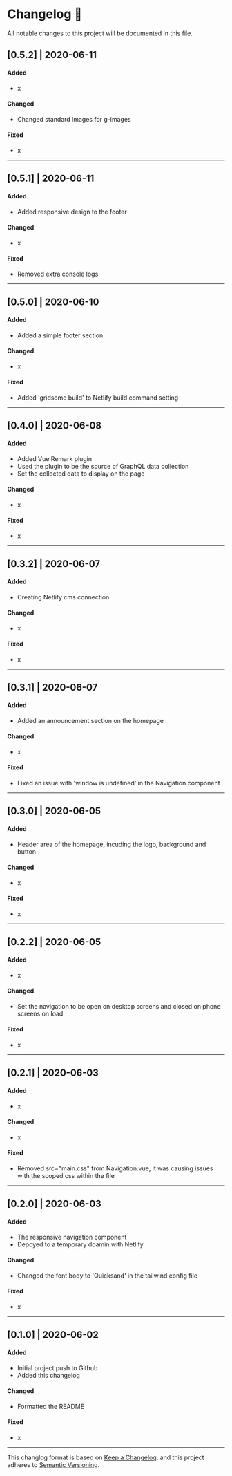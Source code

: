 # Changelog 📝

All notable changes to this project will be documented in this file.

## [0.5.2] | 2020-06-11
#### Added
* x
#### Changed
* Changed standard images for g-images
#### Fixed
* x
----------
## [0.5.1] | 2020-06-11
#### Added
* Added responsive design to the footer
#### Changed
* x
#### Fixed
* Removed extra console logs
----------
## [0.5.0] | 2020-06-10
#### Added
* Added a simple footer section
#### Changed
* x
#### Fixed
* Added 'gridsome build' to Netlify build command setting
----------
## [0.4.0] | 2020-06-08
#### Added
* Added Vue Remark plugin
* Used the plugin to be the source of GraphQL data collection
* Set the collected data to display on the page
#### Changed
* x
#### Fixed
* x
----------
## [0.3.2] | 2020-06-07
#### Added
* Creating Netlify cms connection
#### Changed
* x
#### Fixed
* x
----------
## [0.3.1] | 2020-06-07
#### Added
* Added an announcement section on the homepage
#### Changed
* x
#### Fixed
* Fixed an issue with 'window is undefined' in the Navigation component
----------
## [0.3.0] | 2020-06-05
#### Added
* Header area of the homepage, incuding the logo, background and button
#### Changed
* x
#### Fixed
* x
----------
## [0.2.2] | 2020-06-05
#### Added
* x
#### Changed
* Set the navigation to be open on desktop screens and closed on phone screens on load
#### Fixed
* x
----------
## [0.2.1] | 2020-06-03
#### Added
* x
#### Changed
* x
#### Fixed
* Removed src="main.css" from Navigation.vue, it was causing issues with the scoped css within the file
----------
## [0.2.0] | 2020-06-03
#### Added
* The responsive navigation component
* Depoyed to a temporary doamin with Netlify
#### Changed
* Changed the font body to 'Quicksand' in the tailwind config file
#### Fixed
* x
----------
## [0.1.0] | 2020-06-02
#### Added
* Initial project push to Github
* Added this changelog
#### Changed
* Formatted the README
#### Fixed
* x
----------
This changlog format is based on [Keep a Changelog](https://keepachangelog.com/en/1.0.0/), and this project adheres to [Semantic Versioning](https://semver.org/spec/v2.0.0.html).
